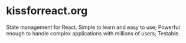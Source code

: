 # kissforreact.org
State management for React. Simple to learn and easy to use; Powerful enough to handle complex applications with millions of users; Testable.
